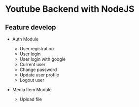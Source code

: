 # Youtube Backend with NodeJS

## Feature develop

-   Auth Module

    -   User registration
    -   User login
    -   User login with google
    -   Current user
    -   Change password
    -   Update user profile
    -   Logout user

-   Media Item Module
    -   Upload file
